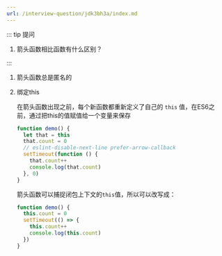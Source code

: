 ```yaml
---
url: /interview-question/jdk3bh3a/index.md
---
```

::: tip 提问

1. 箭头函数相比函数有什么区别？

:::

1. 箭头函数总是匿名的
2. 绑定this

   在箭头函数出现之前，每个新函数都重新定义了自己的 `this` 值，在ES6之前，通过把this的值赋值给一个变量来保存

   ```js
   function demo() {
     let that = this
     that.count = 0
     // eslint-disable-next-line prefer-arrow-callback
     setTimeout(function () {
       that.count++
       console.log(that.count)
     }, 0)
   }
   ```

   箭头函数可以捕捉闭包上下文的`this`值，所以可以改写成：

   ```js
   function demo() {
     this.count = 0
     setTimeout(() => {
       this.count++
       console.log(this.count)
     })
   }
   ```
